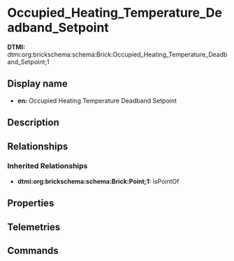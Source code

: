 # Occupied_Heating_Temperature_Deadband_Setpoint
**DTMI:** dtmi:org:brickschema:schema:Brick:Occupied_Heating_Temperature_Deadband_Setpoint;1
## Display name
- **en:** Occupied Heating Temperature Deadband Setpoint
## Description
## Relationships
### Inherited Relationships
* **dtmi:org:brickschema:schema:Brick:Point;1:** isPointOf
## Properties
## Telemetries
## Commands

